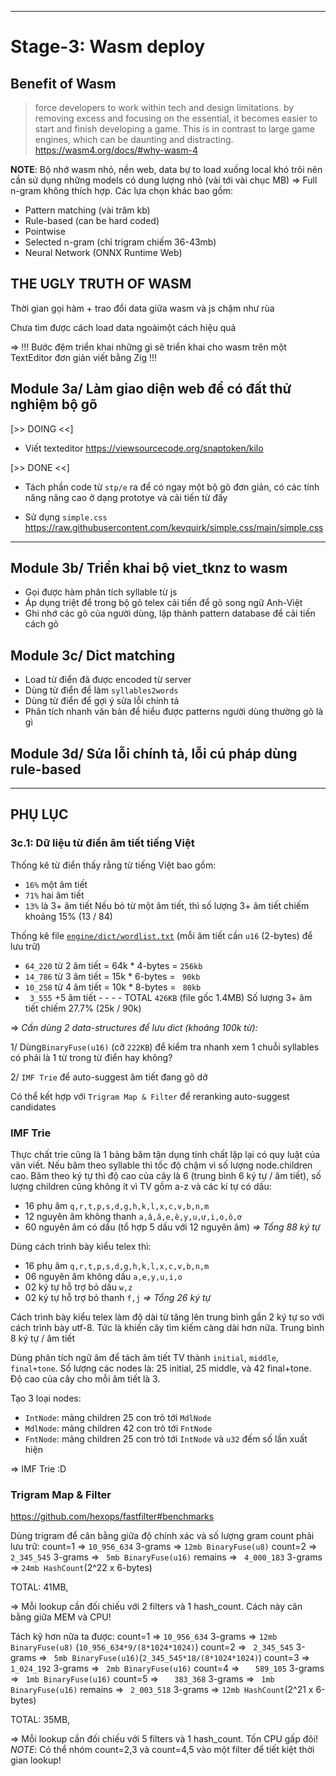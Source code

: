 

- - -

# Stage-3: Wasm deploy

## Benefit of Wasm

> force developers to work within tech and design limitations. by removing excess and focusing 
> on the essential, it becomes easier to start and finish developing a game. This is in 
> contrast to large game engines, which can be daunting and distracting.
https://wasm4.org/docs/#why-wasm-4

__NOTE__: Bộ nhớ wasm nhỏ, nền web, data bự to load xuống local khó trôi nên cần sử dụng những models có dung lượng nhỏ (vài tới vài chục MB) => Full n-gram không thích hợp. Các lựa chọn khác bao gồm:

* Pattern matching (vài trăm kb)
* Rule-based (can be hard coded)
* Pointwise
* Selected n-gram (chỉ trigram chiếm 36-43mb)
* Neural Network (ONNX Runtime Web)


## THE UGLY TRUTH OF WASM

Thời gian gọi hàm + trao đổi data giữa wasm và js chậm như rùa

Chưa tìm được cách load data ngoàimột cách hiệu quả

=> !!! Bước đệm triển khai những gì sẽ triển khai cho wasm trên một TextEditor đơn giản viết bằng Zig !!!


## Module 3a/ Làm giao diện web để có đất thử nghiệm bộ gõ

[>> DOING <<]

* Viết texteditor https://viewsourcecode.org/snaptoken/kilo

[>> DONE <<]

* Tách phần code từ `stp/e` ra để có ngay một bộ gõ đơn giản, có các tính năng nâng cao ở dạng prototye và cải tiến từ đấy

* Sử dụng `simple.css` https://raw.githubusercontent.com/kevquirk/simple.css/main/simple.css


- - -


## Module 3b/ Triển khai bộ viet_tknz to wasm
* Gọi được hàm phân tích syllable từ js
* Áp dụng triệt để trong bộ gõ telex cải tiến để gõ song ngữ Anh-Việt
* Ghi nhớ các gõ của người dùng, lập thành pattern database để cải tiến cách gõ


## Module 3c/ Dict matching
* Load từ điển đã được encoded từ server
* Dùng từ điển để làm `syllables2words`
* Dùng từ điển để gợi ý sửa lỗi chính tả
* Phân tích nhanh văn bản để hiểu được patterns người dùng thường gõ là gì

## Module 3d/ Sửa lỗi chính tả, lỗi cú pháp dùng rule-based


- - -

## PHỤ LỤC

### 3c.1: Dữ liệu từ điển âm tiết tiếng Việt

Thống kê từ điển thấy rằng từ tiếng Việt bao gồm: 

* `16%` một âm tiết
* `71%` hai âm tiết
* `13%` là 3+ âm tiết
Nếu bỏ từ một âm tiết, thì số lượng 3+ âm tiết chiếm khoảng 15% (13 / 84)

Thống kê file [`engine/dict/wordlist.txt`](https://github.com/binhvq/vietdict106k)
(mỗi âm tiết cần `u16` (2-bytes) để lưu trữ)

* `64_220` từ 2 âm tiết = 64k * 4-bytes = `256kb`
* `14_786` từ 3 âm tiết = 15k * 6-bytes = ` 90kb`
* `10_258` từ 4 âm tiết = 10k * 8-bytes = ` 80kb`
* ` 3_555`   +5 âm tiết					  - - - -
						    		TOTAL `426KB` (file gốc 1.4MB)
Số lượng 3+ âm tiết chiếm 27.7% (25k / 90k)

=> _Cần dùng 2 data-structures để lưu dict (khoảng 100k từ):_

1/ Dùng`BinaryFuse(u16)` (cỡ `222KB`) để kiểm tra nhanh xem 1 chuỗi syllables có phải là 1 từ trong từ điển hay không?

2/ `IMF Trie` để auto-suggest âm tiết đang gõ dở

Có thể kết hợp với `Trigram Map & Filter` để reranking auto-suggest candidates

### IMF Trie

Thực chất trie cũng là 1 bảng băm tận dụng tính chất lặp lại có quy luật của văn viết. Nếu băm theo syllable thì tốc độ chậm vì số lượng node.children cao. Băm theo ký tự thì độ cao của cây là 6 (trung bình 6 ký tự / âm tiết), số lượng children cũng không ít vì TV gồm a-z và các kí tự có dấu:
 
 * 16 phụ âm `q,r,t,p,s,d,g,h,k,l,x,c,v,b,n,m`
 * 12 nguyên âm không thanh `a,â,ă,e,ê,y,u,ư,i,o,ô,ơ`
 * 60 nguyên âm có dấu (tổ hợp 5 dấu với 12 nguyên âm)
_=> Tổng 88 ký tự_


Dùng cách trình bày kiểu telex thì:

* 16 phụ âm `q,r,t,p,s,d,g,h,k,l,x,c,v,b,n,m`
* 06 nguyên âm không dấu `a,e,y,u,i,o`
* 02 ký tự hỗ trợ bỏ dấu `w,z`
* 02 ký tự hỗ trợ bỏ thanh `f,j`
_=> Tổng 26 ký tự_

Cách trình bày kiểu telex làm độ dài từ tăng lên trung bình gần 2 ký tự so với cách trình bày utf-8. Tức là khiến cây tìm kiếm càng dài hơn nữa. Trung bình 8 ký tự / âm tiết

Dùng phân tích ngữ âm để tách âm tiết TV thành `initial`, `middle`, `final+tone`. Số lượng các nodes là: 25 initial, 25 middle, và 42 final+tone. Độ cao của cây cho mỗi âm tiết là 3.

Tạo 3 loại nodes:

* `IntNode`: mảng children 25 con trỏ tới `MdlNode`
* `MdlNode`: mảng children 42 con trỏ tới `FntNode`
* `FntNode`: mảng children 25 con trỏ tới `IntNode` và `u32` đếm số lần xuất hiện

=> IMF Trie :D


### Trigram Map & Filter

https://github.com/hexops/fastfilter#benchmarks

Dùng trigram để cân bằng giữa độ chính xác và số lượng gram count phải lưu trữ:
count=1 => `10_956_634` 3-grams => `12mb BinaryFuse(u8)`
count=2 => ` 2_345_545` 3-grams => ` 5mb BinaryFuse(u16)`
remains => ` 4_000_183` 3-grams => `24mb HashCount`(2^22 x 6-bytes)

TOTAL: 41MB,

=> Mỗi lookup cần đối chiếu với 2 filters và 1 hash_count. Cách này cân bằng giữa MEM và CPU!


Tách kỹ hơn nữa ta được:
count=1 => `10_956_634` 3-grams => `12mb BinaryFuse(u8)` (`10_956_634*9/(8*1024*1024)`)
count=2 => ` 2_345_545` 3-grams => ` 5mb BinaryFuse(u16)`(`2_345_545*18/(8*1024*1024)`)
count=3 => ` 1_024_192` 3-grams => ` 2mb BinaryFuse(u16)`
count=4 => `   589_105` 3-grams => ` 1mb BinaryFuse(u16)`
count=5 => `   383_368` 3-grams => ` 1mb BinaryFuse(u16)`
remains => ` 2_003_518` 3-grams => `12mb HashCount`(2^21 x 6-bytes)

TOTAL: 35MB,

=> Mỗi lookup cần đối chiếu với 5 filters và 1 hash_count. Tốn CPU gấp đôi!
_NOTE_: Có thể nhóm count=2,3 và count=4,5 vào một filter để tiết kiệt thời gian lookup!
